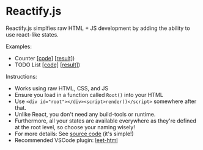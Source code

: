 # Reactify.js

Reactify.js simplfies raw HTML + JS development by adding the ability to use react-like states.

Examples:

- Counter [[code]](public/demo/counter.html) [[result]](https://reactify-js.vercel.app/demo/counter.html))
- TODO List [[code]](public/demo/todo.html) [[result]](https://reactify-js.vercel.app/demo/todo.html))

Instructions:

- Works using raw HTML, CSS, and JS
- Ensure you load in a function called `Root()` into your HTML
- Use `<div id="root"></div><script>render()</script>` somewhere after that.
- Unlike React, you don't need any build-tools or runtime.
- Furthermore, all your states are available everywhere as they're defined at the root level, so choose your naming wisely!
- For more details: See [source code](public/index.js) (it's simple!)
- Recommended VSCode plugin: [leet-html](https://marketplace.visualstudio.com/items?itemName=EldarGerfanov.leet-html)
